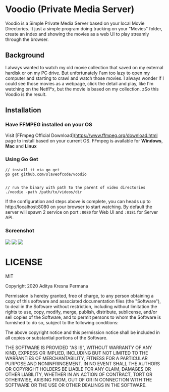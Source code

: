 # Voodio (Private Media Server)
Voodio is a Simple Private Media Server based on your local Movie Directories. It just a simple program doing tracking on your "Movies" folder, create an index and showing the movies as a web UI to play streamly through the browser.

## Background
I always wanted to watch my old movie collection that saved on my external hardisk or on my PC drive. But unfortunately I'am too lazy to open my computer and starting to crawl and watch those movies. I always wonder if I could see those movies as a webpage, click the detail and play, like I'm watching on the Netfl*x, but the movie is based on my collection. zSo this Voodio is the result.

## Installation

### Have FFMPEG installed on your OS

Visit [FFmpeg Official Download](https://www.ffmpeg.org/download.html page to install based on your current OS. FFmpeg is available for **Windows**, **Mac** and **Linux**

### Using Go Get

    // install it via go get
    go get github.com/slaveofcode/voodio


    // run the binary with path to the parent of video directories
    ./voodio -path /path/to/videos/dir

If the configuration and steps above is complete, you can heads up to http://localhost:8080 on your browser to start watching. By default the server will spawn 2 service on port `:8080` for Web UI and `:8181` for Server API.

### Screenshot
<img src="https://raw.github.com/slaveofcode/voodio/master/assets/home.jpg" align="center" />
<img src="https://raw.github.com/slaveofcode/voodio/master/assets/detail.png" align="center" />
<img src="https://raw.github.com/slaveofcode/voodio/master/assets/play.png" align="center" />

# LICENSE
MIT

Copyright 2020 Aditya Kresna Permana

Permission is hereby granted, free of charge, to any person obtaining a copy of this software and associated documentation files (the "Software"), to deal in the Software without restriction, including without limitation the rights to use, copy, modify, merge, publish, distribute, sublicense, and/or sell copies of the Software, and to permit persons to whom the Software is furnished to do so, subject to the following conditions:

The above copyright notice and this permission notice shall be included in all copies or substantial portions of the Software.

THE SOFTWARE IS PROVIDED "AS IS", WITHOUT WARRANTY OF ANY KIND, EXPRESS OR IMPLIED, INCLUDING BUT NOT LIMITED TO THE WARRANTIES OF MERCHANTABILITY, FITNESS FOR A PARTICULAR PURPOSE AND NONINFRINGEMENT. IN NO EVENT SHALL THE AUTHORS OR COPYRIGHT HOLDERS BE LIABLE FOR ANY CLAIM, DAMAGES OR OTHER LIABILITY, WHETHER IN AN ACTION OF CONTRACT, TORT OR OTHERWISE, ARISING FROM, OUT OF OR IN CONNECTION WITH THE SOFTWARE OR THE USE OR OTHER DEALINGS IN THE SOFTWARE.
